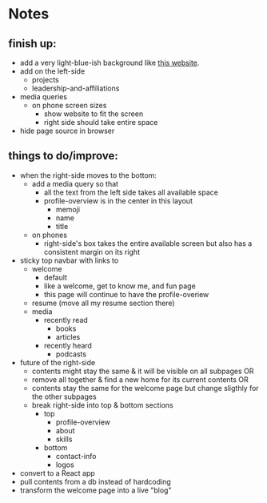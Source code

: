 # Notes

## finish up:
- add a very light-blue-ish background like [this website](https://resume.framer.website/?via=onepagelove).
- add on the left-side
    - projects
    - leadership-and-affiliations
- media queries
    - on phone screen sizes
        - show website to fit the screen
        - right side should take entire space
- hide page source in browser

## things to do/improve:
- when the right-side moves to the bottom:
    - add a media query so that
        - all the text from the left side takes all available space
        - profile-overview is in the center in this layout
            - memoji
            - name
            - title
    - on phones
        - right-side's box takes the entire available screen but also has a consistent margin on its right
- sticky top navbar with links to
    - welcome
        - default
        - like a welcome, get to know me, and fun page
        - this page will continue to have the profile-overiew
    - resume (move all my resume section there)
    - media
        - recently read
            - books
            - articles
        - recently heard
            - podcasts
- future of the right-side
    - contents might stay the same & it will be visible on all subpages OR
    - remove all together & find a new home for its current contents OR
    - contents stay the same for the welcome page but change sligthly for the other subpages
    - break right-side into top & bottom sections
        - top
            - profile-overview
            - about
            - skills
        - bottom
            - contact-info
            - logos
- convert to a React app
- pull contents from a db instead of hardcoding
- transform the welcome page into a live "blog"